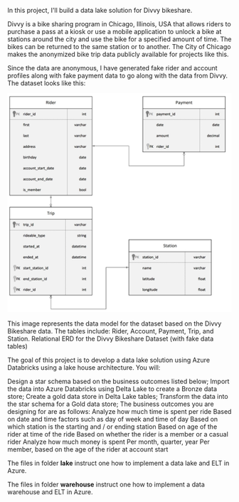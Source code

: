 In this project, I'll build a data lake solution for Divvy bikeshare.

Divvy is a bike sharing program in Chicago, Illinois, USA that allows riders to purchase a pass at a kiosk or use a mobile application to unlock a bike at stations around the city and use the bike for a specified amount of time. The bikes can be returned to the same station or to another. The City of Chicago makes the anonymized bike trip data publicly available for projects like this.

Since the data are anonymous, I have generated fake rider and account profiles along with fake payment data to go along with the data from Divvy. The dataset looks like this:

![alt text](data_structure_raw.jpeg "Title")

This image represents the data model for the dataset based on the Divvy Bikeshare data. The tables include: Rider, Account, Payment, Trip, and Station.
Relational ERD for the Divvy Bikeshare Dataset (with fake data tables)

The goal of this project is to develop a data lake solution using Azure Databricks using a lake house architecture. You will:

Design a star schema based on the business outcomes listed below;
Import the data into Azure Databricks using Delta Lake to create a Bronze data store;
Create a gold data store in Delta Lake tables;
Transform the data into the star schema for a Gold data store;
The business outcomes you are designing for are as follows:
Analyze how much time is spent per ride
Based on date and time factors such as day of week and time of day
Based on which station is the starting and / or ending station
Based on age of the rider at time of the ride
Based on whether the rider is a member or a casual rider
Analyze how much money is spent
Per month, quarter, year
Per member, based on the age of the rider at account start









The files in folder **lake** instruct one how to implement a data lake and ELT in Azure.

The files in folder **warehouse** instruct one how to implement a data warehouse and ELT in Azure.
